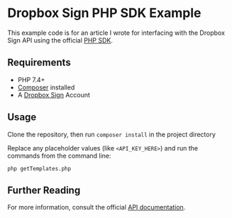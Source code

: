 # Dropbox Sign PHP SDK Example

This example code is for an article I wrote for interfacing with the Dropbox Sign API using the official [PHP SDK](https://github.com/hellosign/dropbox-sign-php).

## Requirements

* PHP 7.4+
* [Composer](https://getcomposer.org/download/) installed
* A [Dropbox Sign](https://www.dropbox.com/hellosign) Account

## Usage

Clone the repository, then run `composer install` in the project directory

Replace any placeholder values (like `<API_KEY_HERE>`) and run the commands from the command line:

```shell
php getTemplates.php
```

## Further Reading

For more information, consult the official [API documentation](https://developers.hellosign.com).